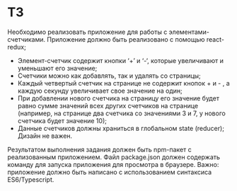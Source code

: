 # ТЗ

Необходимо реализовать приложение для работы с элементами-счетчиками. Приложение должно быть реализовано с помощью react-redux; 
- Элемент-счетчик содержит кнопки ‘+’ и ‘-‘, которые увеличивают и уменьшают его значение; 
- Счетчики можно как добавлять, так и удалять со страницы; 
- Каждый четвертый счетчик на странице не содержит кнопок + и - , а каждую секунду увеличивает свое значение на один; 
- При добавлении нового счетчика на страницу его значение будет равно сумме значений всех других счетчиков на странице (например, на странице два счетчика со значениями 3 и 7, у нового счетчика будет значение 10); 
- Данные счетчиков должны храниться в глобальном state (reducer); Дизайн не важен. 

Результатом выполнения задания должен быть npm-пакет с реализованным приложением. Файл package.json должен содержать команду для запуска приложения для просмотра в браузере. Важно: приложение должно быть написано с использованием синтаксиса ES6/Typescript.
